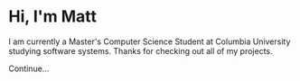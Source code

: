 # Hi, I'm Matt

I am currently a Master's Computer Science Student at Columbia University studying software systems. Thanks for checking out all of my projects.

Continue...

